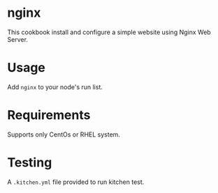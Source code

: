 # nginx

This cookbook install and configure a simple website using
Nginx Web Server.

Usage
=====
Add `nginx` to your node's run list.

Requirements
============
Supports only CentOs or RHEL system.

Testing
=======
A `.kitchen.yml` file provided  to run kitchen test.

